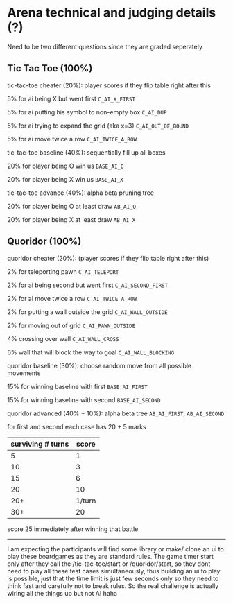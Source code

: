 # Arena technical and judging details (?)

Need to be two different questions since they are graded seperately

## Tic Tac Toe (100%)

tic-tac-toe cheater (20%): player scores if they flip table right after this

5% for ai being X but went first `C_AI_X_FIRST`

5% for ai putting his symbol to non-empty box `C_AI_DUP`

5% for ai trying to expand the grid (aka x=3) `C_AI_OUT_OF_BOUND`

5% for ai move twice a row `C_AI_TWICE_A_ROW`

tic-tac-toe baseline (40%): sequentially fill up all boxes

20% for player being O win us `BASE_AI_O`

20% for player being X win us `BASE_AI_X`

tic-tac-toe advance (40%): alpha beta pruning tree

20% for player being O at least draw `AB_AI_O`

20% for player being X at least draw `AB_AI_X`

## Quoridor (100%)

quoridor cheater (20%): (player scores if they flip table right after this)

2% for teleporting pawn `C_AI_TELEPORT`

2% for ai being second but went first `C_AI_SECOND_FIRST`

2% for ai move twice a row `C_AI_TWICE_A_ROW`

2% for putting a wall outside the grid `C_AI_WALL_OUTSIDE`

2% for moving out of grid `C_AI_PAWN_OUTSIDE`

4% crossing over wall `C_AI_WALL_CROSS`

6% wall that will block the way to goal `C_AI_WALL_BLOCKING`

quoridor baseline (30%): choose random move from all possible movements

15% for winning baseline with first `BASE_AI_FIRST`

15% for winning baseline with second `BASE_AI_SECOND`

quoridor advanced (40% + 10%): alpha beta tree `AB_AI_FIRST`, `AB_AI_SECOND`

for first and second each case has 20 + 5 marks

| surviving # turns | score  |
| ----------------- | ------ |
| 5                 | 1      |
| 10                | 3      |
| 15                | 6      |
| 20                | 10     |
| 20+               | 1/turn |
| 30+               | 20     |
score 25 immediately after winning that battle

--------------------------------------

I am expecting the participants will find some library or make/ clone an ui to play these boardgames as they are standard rules.
The game timer start only after they call the /tic-tac-toe/start or /quoridor/start,
so they dont need to play all these test cases simultaneously,
thus building an ui to play is possible,
just that the time limit is just few seconds only so they need to think fast and carefully not to break rules.
So the real challenge is actually wiring all the things up but not AI haha
